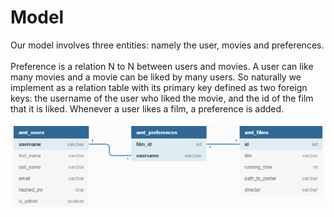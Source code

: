 # Model

Our model involves three entities: namely the user, movies and preferences. <br> <br>
Preference is a relation N to N between users and movies. A user can like many movies and a movie can be liked by many users. So naturally we implement as a relation table with its primary key defined as two foreign keys: the username of the user who liked the movie, and the id of the film that it is liked. Whenever a user likes a film, a preference is added.

![scheme](https://github.com/Crulllo/Teaching-HEIGVD-AMT-2019-Project-One/blob/master/docs/schemaSQL.png)
